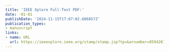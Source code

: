 ```yaml
---
title: 'IEEE Xplore Full-Text PDF:'
date: -01-01
publishDate: '2024-11-15T17:07:02.606857Z'
publication_types:
- manuscript
links:
- name: URL
  url: https://ieeexplore.ieee.org/stamp/stamp.jsp?tp=&arnumber=8594267
---
```

